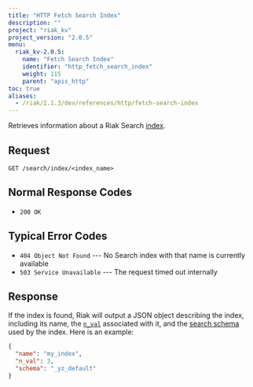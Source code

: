 ```yaml
---
title: "HTTP Fetch Search Index"
description: ""
project: "riak_kv"
project_version: "2.0.5"
menu:
  riak_kv-2.0.5:
    name: "Fetch Search Index"
    identifier: "http_fetch_search_index"
    weight: 115
    parent: "apis_http"
toc: true
aliases:
  - /riak/2.1.3/dev/references/http/fetch-search-index
---
```


Retrieves information about a Riak Search [index](/riak/kv/2.0.5/developing/usage/search/#Simple-Setup).

## Request

```
GET /search/index/<index_name>
```

## Normal Response Codes

* `200 OK`

## Typical Error Codes

* `404 Object Not Found` --- No Search index with that name is currently
    available
* `503 Service Unavailable` --- The request timed out internally

## Response

If the index is found, Riak will output a JSON object describing the
index, including its name, the [`n_val`](/riak/kv/2.0.5/developing/app-guide/replication-properties/#A-Primer-on-N-R-and-W) associated with it, and the [search schema](/riak/kv/2.0.5/developing/usage/search-schemas) used by the index. Here is an example:

```json
{
  "name": "my_index",
  "n_val": 3,
  "schema": "_yz_default"
}
```
